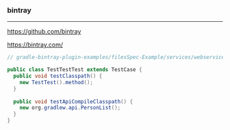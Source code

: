 ### bintray
---
https://github.com/bintray

https://bintray.com/

```java
// gradle-bintray-plugin-examples/filesSpec-Example/services/webservice/src/test/java/org/gradle/webservice/TestTestTest.java

public class TestTestTest extends TestCase {
  public void testClasspath() {
    new TestTest().method();
  }
  
  public void testApiCompileClasspath() {
    new org.gradlew.api.PersonList();
  }
}
```

```
```

```
```


